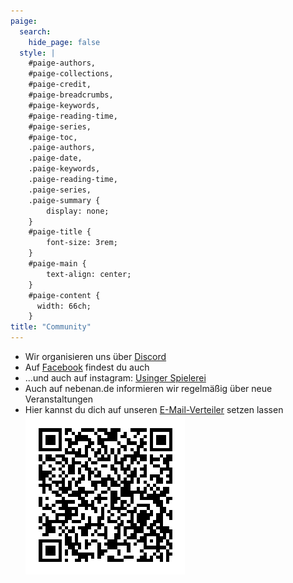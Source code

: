 ```yaml
---
paige:
  search:
    hide_page: false
  style: |
    #paige-authors,
    #paige-collections,
    #paige-credit,
    #paige-breadcrumbs,
    #paige-keywords,
    #paige-reading-time,
    #paige-series,
    #paige-toc,
    .paige-authors,
    .paige-date,
    .paige-keywords,
    .paige-reading-time,
    .paige-series,
    .paige-summary {
        display: none;
    }
    #paige-title {
        font-size: 3rem;
    }
    #paige-main {
        text-align: center;
    }
    #paige-content {
      width: 66ch;
    }
title: "Community"
---
```


  * Wir organisieren uns über [Discord](https://discord.gg/fQzCzA2qPP)
  * Auf [Facebook](https://www.facebook.com/profile.php?id=61565475465538) findest du auch
  * ...und auch auf instagram: [Usinger Spielerei](https://www.instagram.com/usinger_spielerei/)
  * Auch auf nebenan.de informieren wir regelmäßig über neue Veranstaltungen
  * Hier kannst du dich auf unseren [E-Mail-Verteiler](https://usingerspielerei.my-spcloud.de/index.php/apps/forms/s/bk6Ntc4n9j7BGZJoHSkc8zzD) setzen lassen
    ![qr-code](/images/qr-email.png)
